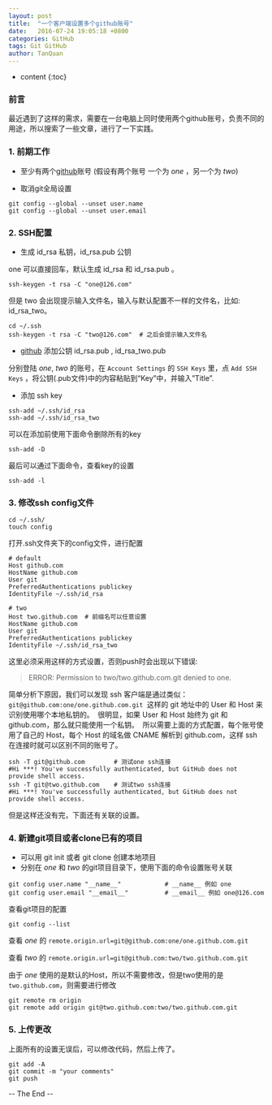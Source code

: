 ```yaml
---
layout: post
title:  "一个客户端设置多个github账号"
date:   2016-07-24 19:05:18 +0800
categories: GitHub
tags: Git GitHub
author: TanQuan
---
```


* content
{:toc}

### 前言

最近遇到了这样的需求，需要在一台电脑上同时使用两个github账号，负责不同的用途，所以搜索了一些文章，进行了一下实践。





### 1. 前期工作

- 至少有两个[github](https://github.com/)账号 (假设有两个账号 一个为 *one* ，另一个为 *two*)

- 取消git全局设置

```
git config --global --unset user.name
git config --global --unset user.email
```

### 2. SSH配置

- 生成 id_rsa 私钥，id_rsa.pub 公钥 

one 可以直接回车，默认生成 id_rsa 和 id_rsa.pub 。

```
ssh-keygen -t rsa -C "one@126.com"
```

但是 two 会出现提示输入文件名，输入与默认配置不一样的文件名，比如: id_rsa_two。

```
cd ~/.ssh
ssh-keygen -t rsa -C "two@126.com"  # 之后会提示输入文件名
```

- [github](https://github.com/) 添加公钥 id_rsa.pub , id_rsa_two.pub 

分别登陆 *one*, *two* 的账号，在 `Account Settings` 的 `SSH Keys` 里，点 `Add SSH Keys` ，将公钥(.pub文件)中的内容粘贴到“Key”中，并输入”Title”.

- 添加 ssh key

```
ssh-add ~/.ssh/id_rsa
ssh-add ~/.ssh/id_rsa_two
```

可以在添加前使用下面命令删除所有的key

```
ssh-add -D
```

最后可以通过下面命令，查看key的设置

```
ssh-add -l
```


### 3. 修改ssh config文件

```
cd ~/.ssh/
touch config
```

打开.ssh文件夹下的config文件，进行配置

```
# default
Host github.com
HostName github.com
User git
PreferredAuthentications publickey
IdentityFile ~/.ssh/id_rsa

# two
Host two.github.com  # 前缀名可以任意设置
HostName github.com
User git
PreferredAuthentications publickey
IdentityFile ~/.ssh/id_rsa_two
```

这里必须采用这样的方式设置，否则push时会出现以下错误:

> ERROR: Permission to two/two.github.com.git denied to one.

简单分析下原因，我们可以发现 ssh 客户端是通过类似：
`git@github.com:one/one.github.com.git` 
这样的 git 地址中的 User 和 Host 来识别使用哪个本地私钥的。 
很明显，如果 User 和 Host 始终为 git 和 github.com，那么就只能使用一个私钥。 
所以需要上面的方式配置，每个账号使用了自己的 Host，每个 Host 的域名做 CNAME 解析到 github.com，这样 ssh 在连接时就可以区别不同的账号了。

```
ssh -T git@github.com        # 测试one ssh连接
#Hi ***! You've successfully authenticated, but GitHub does not provide shell access.
ssh -T git@two.github.com    # 测试two ssh连接
#Hi ***! You've successfully authenticated, but GitHub does not provide shell access.
```

但是这样还没有完，下面还有关联的设置。


### 4. 新建git项目或者clone已有的项目

- 可以用 git init 或者 git clone 创建本地项目
- 分别在 *one* 和 *two* 的git项目目录下，使用下面的命令设置账号关联

```
git config user.name "__name__"            # __name__ 例如 one
git config user.email "__email__"          # __email__ 例如 one@126.com
```

查看git项目的配置

```
git config --list
```

查看 *one* 的 `remote.origin.url=git@github.com:one/one.github.com.git`

查看 *two* 的 `remote.origin.url=git@github.com:two/two.github.com.git` 

由于 *one* 使用的是默认的Host，所以不需要修改，但是two使用的是`two.github.com`，则需要进行修改

```
git remote rm origin
git remote add origin git@two.github.com:two/two.github.com.git
```

### 5. 上传更改

上面所有的设置无误后，可以修改代码，然后上传了。

```
git add -A
git commit -m "your comments"
git push
```

-- The End --
